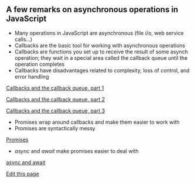 ## A few remarks on asynchronous operations in JavaScript

- Many operations in JavaScript are asynchronous (file i/o, web service calls...)
- Callbacks are the basic tool for working with asynchronous operations
- Callbacks are functions you set up to receive the result of some asynch operation; they wait in a special area called the callback queue until the operation completes
- Callbacks have disadvantages related to complexity, loss of control, and error handling

[Callbacks and the callback queue, part 1](http://catcarrier.github.io/async_js/ex1.html)

[Callbacks and the callback queue, part 2](http://catcarrier.github.io/async_js/ex2.html)

[Callbacks and the callback queue, part 3](http://catcarrier.github.io/async_js/ex3.html)

- Promises wrap around callbacks and make them easier to work with
- Promises are syntactically messy

[Promises](ex4.html)

- _async_ and _await_ make promises easier to deal with

[async and await](ex5.html)

[Edit this page](https://github.com/catcarrier/async_js/edit/master/README.md)
